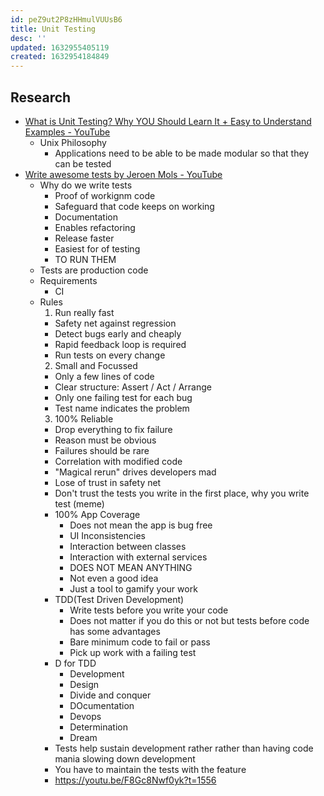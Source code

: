 ```yaml
---
id: peZ9ut2P8zHHmulVUUsB6
title: Unit Testing
desc: ''
updated: 1632955405119
created: 1632954184849
---
```


## Research

* [What is Unit Testing? Why YOU Should Learn It + Easy to Understand Examples - YouTube](https://www.youtube.com/watch?v=3kzHmaeozDI)
  * Unix Philosophy
    * Applications need to be able to be made modular so that they can be tested
* [Write awesome tests by Jeroen Mols - YouTube](https://www.youtube.com/watch?v=F8Gc8Nwf0yk)
  * Why do we write tests
    * Proof of workignm code
    * Safeguard that code keeps on working
    * Documentation
    * Enables refactoring
    * Release faster
    * Easiest for of testing
    * TO RUN THEM
  * Tests are production code
  * Requirements
    * CI
  * Rules
    1. Run really fast
      * Safety net against regression
      * Detect bugs early and cheaply
      * Rapid feedback loop is required
      * Run tests on every change
    2. Small and Focussed
      * Only a few lines of code
      * Clear structure: Assert / Act / Arrange
      * Only one failing test for each bug
      * Test name indicates the problem
    3. 100% Reliable
      * Drop everything to fix failure
      * Reason must be obvious
      * Failures should be rare
      * Correlation with modified code
      * "Magical rerun" drives developers mad
      * Lose of trust in safety net
    * Don't trust the tests you write in the first place, why you write test (meme)
    * 100% App Coverage
      * Does not mean the app is bug free
      * UI Inconsistencies
      * Interaction between classes
      * Interaction with external services
      * DOES NOT MEAN ANYTHING
      * Not even a good idea
      * Just a tool to gamify your work
    * TDD(Test Driven Development)
      * Write tests before you write your code
      * Does not matter if you do this or not but tests before code has some advantages
      * Bare minimum code to fail or pass
      * Pick up work with a failing test
    * D for TDD
      * Development
      * Design
      * Divide and conquer
      * DOcumentation
      * Devops
      * Determination
      * Dream
    * Tests help sustain development rather rather than having code mania slowing down development 
    * You have to maintain the tests with the feature
    * https://youtu.be/F8Gc8Nwf0yk?t=1556
